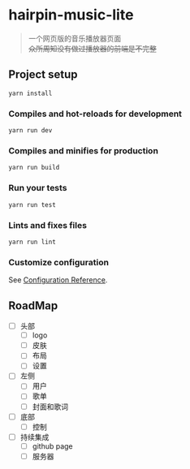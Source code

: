 # hairpin-music-lite
> 一个网页版的音乐播放器页面  
> ~~众所周知没有做过播放器的前端是不完整~~


## Project setup
```
yarn install
```

### Compiles and hot-reloads for development
```
yarn run dev
```

### Compiles and minifies for production
```
yarn run build
```

### Run your tests
```
yarn run test
```

### Lints and fixes files
```
yarn run lint
```

### Customize configuration
See [Configuration Reference](https://cli.vuejs.org/config/).

## RoadMap
- [ ] 头部
    - [ ] logo
    - [ ] 皮肤
    - [ ] 布局
    - [ ] 设置
- [ ] 左侧
    - [ ] 用户
    - [ ] 歌单
    - [ ] 封面和歌词
- [ ] 底部
    - [ ] 控制
- [ ] 持续集成
    - [ ] github page
    - [ ] 服务器